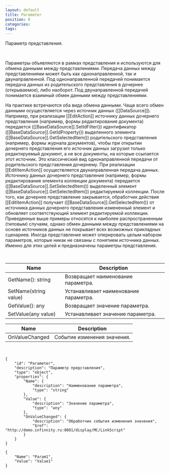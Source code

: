 ```yaml
---
layout: default
title: Parameter
position: 6
categories: 
tags: 
---
```


Параметр представления.

   

Параметры объявляются в рамках представления и используются для обмена данными между представлениями. Передача данных между представлениями может быть как однонаправленной, так и двунаправленной. Под однонаправленной передачей понимается передача данных из родительского представления в дочернее (открываемое), либо наоборот. Под двунаправленной передачей понимается взаимный обмен данными между представлениями.

На практике встречаются оба вида обмена данными. Чаще всего обмен данными осуществляется через источник данных ([[DataSource]]). Например, при реализации [[EditAction]] источнику данных дочернего представления (например, формы редактирования документа) передается ([[BaseDataSource]].SetIdFilter()) идентификатор ([[BaseDataSource]].GetIdProperty()) выделенного элемента ([[BaseDataSource]].GetSelectedItem()) родительского представления (например, формы журнала документов), чтобы при открытии дочернего представления его источник данных загрузил только редактируемый документ, а не все документы, на которые ссылается этот источник. Это классический вид однонаправленной передачи от родительского представления дочернему. При реализации [[EditItemAction]] осуществляется двунаправленная передача данных. Источнику данных дочернего представления (например, формы редактирования элемента коллекции документа) передается ([[BaseDataSource]].SetSelectedItem()) выделенный элемент ([[BaseDataSource]].GetSelectedItem()) редактируемой коллекции. После того, как дочернее представление закрывается, обработчик действия [[EditItemAction]] получает ([[BaseDataSource]].GetSelectedItem()) от источника данных дочернего представления измененный элемент и обновляет соответствующий элемент редактируемой коллекции. Приведенные выше примеры относятся к наиболее распространенным (типовым) случаям, однако обмен данными между представлениями на основе источников данных не покрывает всех возможных прикладных сценариев. Иногда представление может оперировать целым набором параметров, которые никак не связаны с понятием источника данных. Именно для этих целей и предназначены параметры представления.

   

|Name|Description|
|----|-----------|
|GetName(): string|Возвращает наименование параметра.|
|SetName(string value)|Устанавливает наименование параметра.|
|GetValue(): any|Возвращает значение параметра.|
|SetValue(any value)|Устанавливает значение параметра.|

|Name|Description|
|----|-----------|
|OnValueChanged|Событие изменения значения.|

  

```
{
	"id": "Parameter",
	"description": "Параметр представления",
	"type": "object",
	"properties": {
		"Name": {
			"description": "Наименование параметра",
			"type": "string"
		},
		"Value": {
			"description": "Значение параметра",
			"type": "any"
		},
		"OnValueChanged": {
			"description": "Обработчик события изменения значения",
			"$ref": "http://demo.infinnity.ru:8081/display/MC/LinkScript"
		}
	}
}
```

```
{
	"Name": "Param1",
	"Value": "Value1"
}
```

 

 

